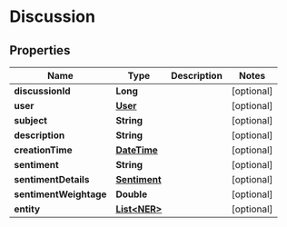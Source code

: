 
# Discussion

## Properties
Name | Type | Description | Notes
------------ | ------------- | ------------- | -------------
**discussionId** | **Long** |  |  [optional]
**user** | [**User**](User.md) |  |  [optional]
**subject** | **String** |  |  [optional]
**description** | **String** |  |  [optional]
**creationTime** | [**DateTime**](DateTime.md) |  |  [optional]
**sentiment** | **String** |  |  [optional]
**sentimentDetails** | [**Sentiment**](Sentiment.md) |  |  [optional]
**sentimentWeightage** | **Double** |  |  [optional]
**entity** | [**List&lt;NER&gt;**](NER.md) |  |  [optional]



